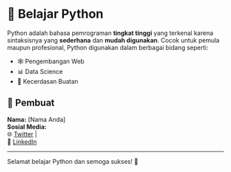 # 🌟 Belajar Python

Python adalah bahasa pemrograman **tingkat tinggi** yang terkenal karena sintaksisnya yang **sederhana** dan **mudah digunakan**. Cocok untuk pemula maupun profesional, Python digunakan dalam berbagai bidang seperti:

- 🕸️ Pengembangan Web
- 📊 Data Science
- 🤖 Kecerdasan Buatan

## 👤 Pembuat
**Nama:** [Nama Anda]  
**Sosial Media:**  
🌐 [Twitter](https://twitter.com/username) |  
💼 [LinkedIn](https://www.linkedin.com/in/username)

---

Selamat belajar Python dan semoga sukses! 🚀
